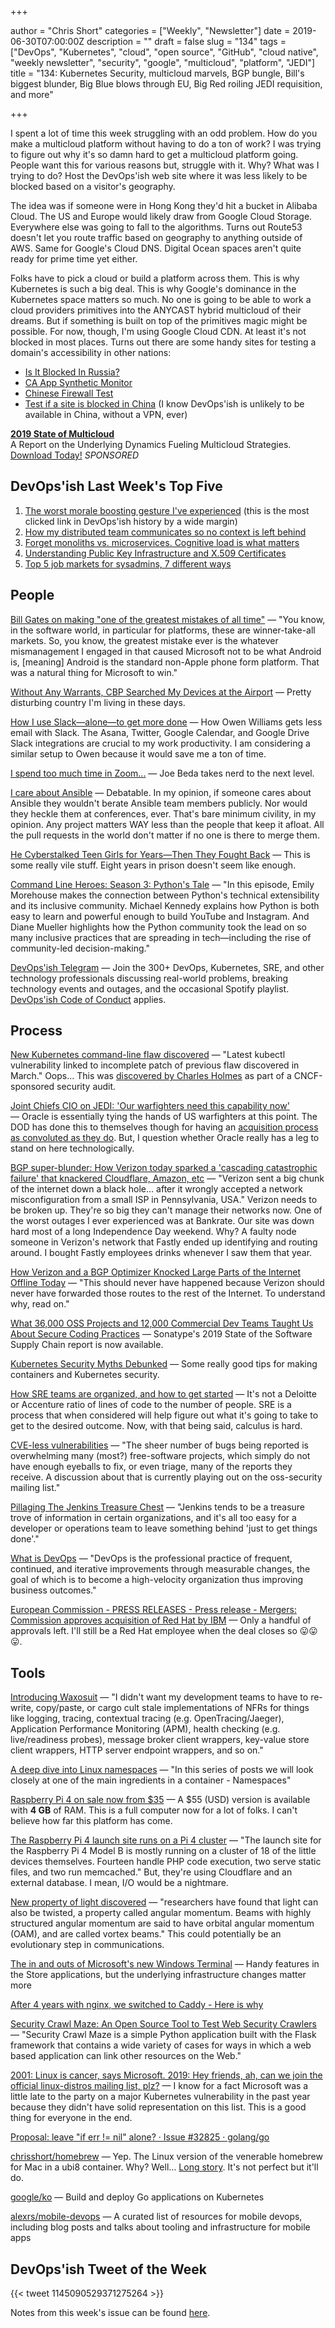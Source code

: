 +++

author = "Chris Short"
categories = ["Weekly", "Newsletter"]
date = 2019-06-30T07:00:00Z
description = ""
draft = false
slug = "134"
tags = ["DevOps", "Kubernetes", "cloud", "open source", "GitHub", "cloud native", "weekly newsletter", "security", "google", "multicloud", "platform", "JEDI"]
title = "134: Kubernetes Security, multicloud marvels, BGP bungle, Bill's biggest blunder, Big Blue blows through EU, Big Red roiling JEDI requisition, and more"

+++

I spent a lot of time this week struggling with an odd problem. How do you make a multicloud platform without having to do a ton of work? I was trying to figure out why it's so damn hard to get a multicloud platform going. People want this for various reasons but, struggle with it. Why? What was I trying to do? Host the DevOps'ish web site where it was less likely to be blocked based on a visitor's geography.

The idea was if someone were in Hong Kong they'd hit a bucket in Alibaba Cloud. The US and Europe would likely draw from Google Cloud Storage. Everywhere else was going to fall to the algorithms. Turns out Route53 doesn't let you route traffic based on geography to anything outside of AWS. Same for Google's Cloud DNS. Digital Ocean spaces aren't quite ready for prime time yet either.

Folks have to pick a cloud or build a platform across them. This is why Kubernetes is such a big deal. This is why Google's dominance in the Kubernetes space matters so much. No one is going to be able to work a cloud providers primitives into the ANYCAST hybrid multicloud of their dreams. But if something is built on top of the primitives magic might be possible. For now, though, I'm using Google Cloud CDN. At least it's not blocked in most places. Turns out there are some handy sites for testing a domain's accessibility in other nations:

* [Is It Blocked In Russia?](https://isitblockedinrussia.com/?host=devopsish.com)
* [CA App Synthetic Monitor](https://asm.ca.com/en/ping.php)
* [Chinese Firewall Test](https://viewdns.info/chinesefirewall/?domain=devopsish.com)
* [Test if a site is blocked in China](https://www.comparitech.com/privacy-security-tools/blockedinchina/) (I know DevOps'ish is unlikely to be available in China, without a VPN, ever)

[**2019 State of Multicloud**](https://turbonomic.com/state-of-multicloud/?utm_campaign=7012o000001oRz6AAE)  
A Report on the Underlying Dynamics Fueling Multicloud Strategies. [Download Today!](https://turbonomic.com/state-of-multicloud/?utm_campaign=7012o000001oRz6AAE) *SPONSORED*

## DevOps'ish Last Week's Top Five

1. [The worst morale boosting gesture I've experienced](https://shkspr.mobi/blog/2019/06/the-worst-morale-boosting-gesture-ive-experienced/) (this is the most clicked link in DevOps'ish history by a wide margin)
1. [How my distributed team communicates so no context is left behind](https://circleci.com/blog/how-my-distributed-team-communicates-so-no-context-is-left-behind/)
1. [Forget monoliths vs. microservices. Cognitive load is what matters](https://techbeacon.com/app-dev-testing/forget-monoliths-vs-microservices-cognitive-load-what-matters)
1. [Understanding Public Key Infrastructure and X.509 Certificates](https://www.linuxjournal.com/content/understanding-public-key-infrastructure-and-x509-certificates)
1. [Top 5 job markets for sysadmins, 7 different ways](https://www.redhat.com/sysadmin/top-job-markets-sysadmins-2019)

## People

[Bill Gates on making "one of the greatest mistakes of all time"](https://techcrunch.com/2019/06/22/bill-gates-on-making-one-of-the-greatest-mistakes-of-all-time/) — "You know, in the software world, in particular for platforms, these are winner-take-all markets. So, you know, the greatest mistake ever is the whatever mismanagement I engaged in that caused Microsoft not to be what Android is, [meaning] Android is the standard non-Apple phone form platform. That was a natural thing for Microsoft to win."

[Without Any Warrants, CBP Searched My Devices at the Airport](https://theintercept.com/2019/06/22/cbp-border-searches-journalists/) — Pretty disturbing country I'm living in these days.

[How I use Slack—alone—to get more done](https://char.gd/blog/2019/how-i-use-slack-alone-to-get-more-done) — How Owen Williams gets less email with Slack. The Asana, Twitter, Google Calendar, and Google Drive Slack integrations are crucial to my work productivity. I am considering a similar setup to Owen because it would save me a ton of time.

[I spend too much time in Zoom...](https://medium.com/@joebeda/i-spend-too-much-time-in-zoom-5eedcea5cc90) — Joe Beda takes nerd to the next level.

[I care about Ansible](https://jpmens.net/2019/06/21/i-care-about-ansible/) — Debatable. In my opinion, if someone cares about Ansible they wouldn't berate Ansible team members publicly. Nor would they heckle them at conferences, ever. That's bare minimum civility, in my opinion. Any project matters WAY less than the people that keep it afloat. All the pull requests in the world don't matter if no one is there to merge them.

[He Cyberstalked Teen Girls for Years—Then They Fought Back](https://www.wired.com/story/cyberstalked-teen-girls-for-years-fought-back/) — This is some really vile stuff. Eight years in prison doesn't seem like enough.

[Command Line Heroes: Season 3: Python's Tale](https://www.redhat.com/en/command-line-heroes/season-3/pythons-tale) — "In this episode, Emily Morehouse makes the connection between Python's technical extensibility and its inclusive community. Michael Kennedy explains how Python is both easy to learn and powerful enough to build YouTube and Instagram. And Diane Mueller highlights how the Python community took the lead on so many inclusive practices that are spreading in tech—including the rise of community-led decision-making."

[DevOps'ish Telegram](https://t.me/devopsish) — Join the 300+ DevOps, Kubernetes, SRE, and other technology professionals discussing real-world problems, breaking technology events and outages, and the occasional Spotify playlist. [DevOps'ish Code of Conduct](https://github.com/chris-short/policies/blob/master/code-of-conduct.md) applies.

## Process

[New Kubernetes command-line flaw discovered](https://techerati.com/news-hub/new-kubernetes-flaw-discovered-command-line/) — "Latest kubectl vulnerability linked to incomplete patch of previous flaw discovered in March." Oops... This was [discovered by Charles Holmes](https://seclists.org/oss-sec/2019/q2/194) as part of a CNCF-sponsored security audit.

[Joint Chiefs CIO on JEDI: 'Our warfighters need this capability now'](https://www.fedscoop.com/joint-chiefs-cio-jedi-delay-letter/) — Oracle is essentially tying the hands of US warfighters at this point. The DOD has done this to themselves though for having an [acquisition process as convoluted as they do](https://www.slideshare.net/tomlindblad/osd-atl-defense-acquisition-process-chart). But, I question whether Oracle really has a leg to stand on here technologically.

[BGP super-blunder: How Verizon today sparked a 'cascading catastrophic failure' that knackered Cloudflare, Amazon, etc](https://www.theregister.co.uk/2019/06/24/verizon_bgp_misconfiguration_cloudflare/) — "Verizon sent a big chunk of the internet down a black hole... after it wrongly accepted a network misconfiguration from a small ISP in Pennsylvania, USA." Verizon needs to be broken up. They're so big they can't manage their networks now. One of the worst outages I ever experienced was at Bankrate. Our site was down hard most of a long Independence Day weekend. Why? A faulty node someone in Verizon's network that Fastly ended up identifying and routing around. I bought Fastly employees drinks whenever I saw them that year.

[How Verizon and a BGP Optimizer Knocked Large Parts of the Internet Offline Today](https://blog.cloudflare.com/how-verizon-and-a-bgp-optimizer-knocked-large-parts-of-the-internet-offline-today/) — "This should never have happened because Verizon should never have forwarded those routes to the rest of the Internet. To understand why, read on."

[What 36,000 OSS Projects and 12,000 Commercial Dev Teams Taught Us About Secure Coding Practices](https://blog.sonatype.com/2019ssc) — Sonatype's 2019 State of the Software Supply Chain report is now available.

[Kubernetes Security Myths Debunked](https://www.tremolosecurity.com/kubernetes-security-myths-debunked/) — Some really good tips for making containers and Kubernetes security.

[How SRE teams are organized, and how to get started](https://cloud.google.com/blog/products/devops-sre/how-sre-teams-are-organized-and-how-to-get-started) — It's not a Deloitte or Accenture ratio of lines of code to the number of people. SRE is a process that when considered will help figure out what it's going to take to get to the desired outcome. Now, with that being said, calculus is hard.

[CVE-less vulnerabilities](https://lwn.net/Articles/791855/) — "The sheer number of bugs being reported is overwhelming many (most?) free-software projects, which simply do not have enough eyeballs to fix, or even triage, many of the reports they receive. A discussion about that is currently playing out on the oss-security mailing list."

[Pillaging The Jenkins Treasure Chest](https://dolosgroup.io/blog/2019/6/20/pillaging-the-jenkins-treasure-chest) — "Jenkins tends to be a treasure trove of information in certain organizations, and it's all too easy for a developer or operations team to leave something behind 'just to get things done'."

[What is DevOps](https://devopsish.com/what-is-devops/) — "DevOps is the professional practice of frequent, continued, and iterative improvements through measurable changes, the goal of which is to become a high-velocity organization thus improving business outcomes."

[European Commission - PRESS RELEASES - Press release - Mergers: Commission approves acquisition of Red Hat by IBM](http://europa.eu/rapid/press-release_IP-19-3433_en.htm) — Only a handful of approvals left. I'll still be a Red Hat employee when the deal closes so 😛😛😛.

## Tools

[Introducing Waxosuit](https://medium.com/@KevinHoffman/introducing-waxosuit-6ad754b48ed9) — "I didn't want my development teams to have to re-write, copy/paste, or cargo cult stale implementations of NFRs for things like logging, tracing, contextual tracing (e.g. OpenTracing/Jaeger), Application Performance Monitoring (APM), health checking (e.g. live/readiness probes), message broker client wrappers, key-value store client wrappers, HTTP server endpoint wrappers, and so on."

[A deep dive into Linux namespaces](http://ifeanyi.co/posts/linux-namespaces-part-1/) — "In this series of posts we will look closely at one of the main ingredients in a container - Namespaces"

[Raspberry Pi 4 on sale now from $35](https://www.raspberrypi.org/blog/raspberry-pi-4-on-sale-now-from-35/) — A $55 (USD) version is available with **4 GB** of RAM. This is a full computer now for a lot of folks. I can't believe how far this platform has come.

[The Raspberry Pi 4 launch site runs on a Pi 4 cluster](https://arstechnica.com/information-technology/2019/06/the-raspberry-pi-4-launch-site-runs-on-a-pi-4-cluster/) — "The launch site for the Raspberry Pi 4 Model B is mostly running on a cluster of 18 of the little devices themselves. Fourteen handle PHP code execution, two serve static files, and two run memcached." But, they're using Cloudflare and an external database. I mean, I/O would be a nightmare.

[New property of light discovered](https://phys.org/news/2019-06-property.html) — "researchers have found that light can also be twisted, a property called angular momentum. Beams with highly structured angular momentum are said to have orbital angular momentum (OAM), and are called vortex beams." This could potentially be an evolutionary step in communications.

[The in and outs of Microsoft's new Windows Terminal](https://www.theregister.co.uk/2019/06/25/microsofts_new_terminal_put_through_paces/) — Handy features in the Store applications, but the underlying infrastructure changes matter more

[After 4 years with nginx, we switched to Caddy - Here is why](https://engineering.hashnode.com/after-4-years-with-nginx-we-switched-to-caddy-here-is-why-cjxbv8eb2001ke8s1yl7ndroz)

[Security Crawl Maze: An Open Source Tool to Test Web Security Crawlers](https://opensource.googleblog.com/2019/06/security-crawl-maze-open-source-tool-to.html) — "Security Crawl Maze is a simple Python application built with the Flask framework that contains a wide variety of cases for ways in which a web based application can link other resources on the Web."

[2001: Linux is cancer, says Microsoft. 2019: Hey friends, ah, can we join the official linux-distros mailing list, plz?](https://www.theregister.co.uk/2019/06/27/microsoft_linux_distro_list/) — I know for a fact Microsoft was a little late to the party on a major Kubernetes vulnerability in the past year because they didn't have solid representation on this list. This is a good thing for everyone in the end.

[Proposal: leave "if err != nil" alone? · Issue #32825 · golang/go](https://github.com/golang/go/issues/32825)

[chrisshort/homebrew](https://quay.io/repository/chrisshort/homebrew) — Yep. The Linux version of the venerable homebrew for Mac in a ubi8 container. Why? Well... [Long story](https://twitter.com/ChrisShort/status/1145153398230147078). It's not perfect but it'll do.

[google/ko](https://github.com/google/ko) — Build and deploy Go applications on Kubernetes

[alexrs/mobile-devops](https://github.com/alexrs/mobile-devops) — A curated list of resources for mobile devops, including blog posts and talks about tooling and infrastructure for mobile apps

## DevOps'ish Tweet of the Week

{{< tweet 1145090529371275264 >}}

Notes from this week's issue can be found [here](./notes/).
